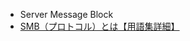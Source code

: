 - Server Message Block
- [SMB（プロトコル）とは【用語集詳細】](https://www.sompocybersecurity.com/column/glossary/smb)